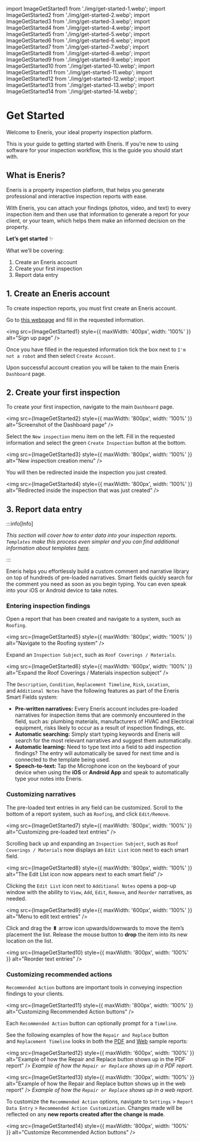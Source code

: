 import ImageGetStarted1 from './img/get-started-1.webp';
import ImageGetStarted2 from './img/get-started-2.webp';
import ImageGetStarted3 from './img/get-started-3.webp';
import ImageGetStarted4 from './img/get-started-4.webp';
import ImageGetStarted5 from './img/get-started-5.webp';
import ImageGetStarted6 from './img/get-started-6.webp';
import ImageGetStarted7 from './img/get-started-7.webp';
import ImageGetStarted8 from './img/get-started-8.webp';
import ImageGetStarted9 from './img/get-started-9.webp';
import ImageGetStarted10 from './img/get-started-10.webp';
import ImageGetStarted11 from './img/get-started-11.webp';
import ImageGetStarted12 from './img/get-started-12.webp';
import ImageGetStarted13 from './img/get-started-13.webp';
import ImageGetStarted14 from './img/get-started-14.webp';

# Get Started

Welcome to Eneris, your ideal property inspection platform.

This is your guide to getting started with Eneris. If you’re new to using software for your inspection workflow, this is the guide you should start with.

## What is Eneris?

Eneris is a property inspection platform, that helps you generate professional and interactive inspection reports with ease.

With Eneris, you can attach your findings (photos, video, and text) to every inspection item and then use that information to generate a report for your client, or your team, which helps them make an informed decision on the property.

**Let’s get started** ✨

What we’ll be covering:

1. Create an Eneris account
2. Create your first inspection
3. Report data entry

## 1. Create an Eneris account

To create inspection reports, you must first create an Eneris account.

Go to [this webpage](https://ener.is/join) and fill in the requested information.

<img src={ImageGetStarted1} style={{ maxWidth: '400px', width: '100%' }} alt="Sign up page" />

Once you have filled in the requested information tick the box next to `I'm not a robot` and then select `Create Account`.

Upon successful account creation you will be taken to the main Eneris `Dashboard` page.

## 2. Create your first inspection

To create your first inspection, navigate to the main `Dashboard` page.

<img src={ImageGetStarted2} style={{ maxWidth: '800px', width: '100%' }} alt="Screenshot of the Dashboard page" />

Select the `New inspection` menu item on the left. Fill in the requested information and select the green `Create Inspection` button at the bottom.

<img src={ImageGetStarted3} style={{ maxWidth: '800px', width: '100%' }} alt="New inspection creation menu" />

You will then be redirected inside the inspection you just created.

<img src={ImageGetStarted4} style={{ maxWidth: '800px', width: '100%' }} alt="Redirected inside the inspection that was just created" />

## 3. Report data entry

:::info[Info]

*This section will cover how to enter data into your inspection reports. `Templates` make this process even simpler and you can find additional information about templates [here](https://docs.ener.is/docs/guides-&-concepts/templates).*

:::

Eneris helps you effortlessly build a custom comment and narrative library on top of hundreds of pre-loaded narratives. Smart fields quickly search for the comment you need as soon as you begin typing. You can even speak into your iOS or Android device to take notes.

### Entering inspection findings

Open a report that has been created and navigate to a system, such as `Roofing`.

<img src={ImageGetStarted5} style={{ maxWidth: '800px', width: '100%' }} alt="Navigate to the Roofing system" />

Expand an `Inspection Subject`, such as `Roof Coverings / Materials`.

<img src={ImageGetStarted6} style={{ maxWidth: '600px', width: '100%' }} alt="Expand the Roof Coverings / Materials inspection subject" />

The `Description`, `Condition`, `Replacement Timeline`, `Risk`, `Location`, and `Additional Notes` have the following features as part of the Eneris Smart Fields system:

- **Pre-written narratives:** Every Eneris account includes pre-loaded narratives for inspection items that are commonly encountered in the field, such as: plumbing materials, manufacturers of HVAC and Electrical equipment, risks likely to occur as a result of inspection findings, etc.
- **Automatic searching:** Simply start typing keywords and Eneris will search for the most relevant narratives and suggest them automatically.
- **Automatic learning:** Need to type text into a field to add inspection findings? The entry will automatically be saved for next time and is connected to the template being used.
- **Speech-to-text:** Tap the Microphone icon on the keyboard of your device when using the **iOS** or **Android App** and speak to automatically type your notes into Eneris.

### Customizing narratives

The pre-loaded text entries in any field can be customized. Scroll to the bottom of a report system, such as `Roofing`, and click `Edit/Remove`.

<img src={ImageGetStarted7} style={{ maxWidth: '800px', width: '100%' }} alt="Customizing pre-loaded text entries" />

Scrolling back up and expanding an `Inspection Subject`, such as `Roof Coverings / Materials` now displays an `Edit List` icon next to each smart field.

<img src={ImageGetStarted8} style={{ maxWidth: '800px', width: '100%' }} alt="The Edit LIst icon now appears next to each smart field" />

Clicking the `Edit List` icon next to `Additional Notes` opens a pop-up window with the ability to `View`, `Add`, `Edit`, `Remove`, and `Reorder` narratives, as needed.

<img src={ImageGetStarted9} style={{ maxWidth: '600px', width: '100%' }} alt="Menu to edit text entries" />

Click and drag the **⬍** arrow icon upwards/downwards to move the item’s placement the list. Release the mouse button to **drop** the item into its new location on the list.

<img src={ImageGetStarted10} style={{ maxWidth: '800px', width: '100%' }} alt="Reorder text entries" />

### Customizing recommended actions

`Recommended Action` buttons are important tools in conveying inspection findings to your clients.

<img src={ImageGetStarted11} style={{ maxWidth: '800px', width: '100%' }} alt="Customizing Recommended Action buttons" />

Each `Recommended Action` button can optionally prompt for a `Timeline`.

See the following examples of how the `Repair and Replace` button and `Replacement Timeline` looks in both the [PDF](https://eneris-prod0.s3-us-west-1.amazonaws.com/50eaa2346bf971880a96d8707e90fffe/THDYQe2SfE4hNH8Ez) and [Web](https://ener.is/presentation/2ZNdNMSZkGz3qQkSq) sample reports:

<img src={ImageGetStarted12} style={{ maxWidth: '600px', width: '100%' }} alt="Example of how the Repair and Replace button shows up in the PDF report" />
*Example of how the `Repair or Replace` shows up in a PDF report.*

<img src={ImageGetStarted13} style={{ maxWidth: '300px', width: '100%' }} alt="Example of how the Repair and Replace button shows up in the web report" />
*Example of how the `Repair or Replace` shows up in a web report.*

To customize the `Recommended Action` options, navigate to `Settings` > `Report Data Entry` > `Recommended Action Customization`. Changes made will be reflected on any **new reports created after the change is made**.

<img src={ImageGetStarted14} style={{ maxWidth: '800px', width: '100%' }} alt="Customize Recommended Action buttons" />
